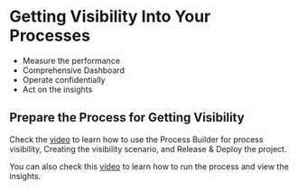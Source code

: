 # Getting Visibility Into Your Processes
- Measure the performance
- Comprehensive Dashboard
- Operate confidentially
- Act on the insights

## Prepare the Process for Getting Visibility
Check the [video]() to learn how to use the Process Builder for process visibility, Creating the visibility scenario, and Release & Deploy the project.<br>

You can also check this [video]() to learn how to run the process and view the insights.<br>
